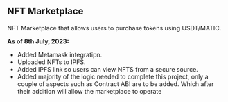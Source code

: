 ## NFT Marketplace

NFT Marketplace that allows users to purchase tokens using USDT/MATIC.

**As of 8th July, 2023:**
  * Added Metamask integratipn.
  * Uploaded NFTs to IPFS.
  * Added IPFS link so users can view NFTS from a secure source.
  * Added majority of the logic needed to complete this project, only a couple of aspects such as Contract ABI are to be added. Which after their addition will allow the marketplace to operate  
